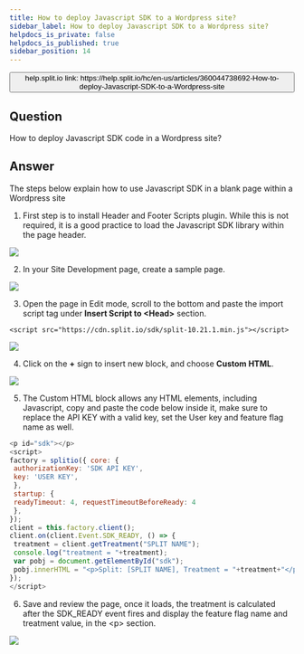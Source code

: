 ```yaml
---
title: How to deploy Javascript SDK to a Wordpress site?
sidebar_label: How to deploy Javascript SDK to a Wordpress site?
helpdocs_is_private: false
helpdocs_is_published: true
sidebar_position: 14
---
```


<p>
  <button style={{borderRadius:'8px', border:'1px', fontFamily:'Courier New', fontWeight:'800', textAlign:'left'}}> help.split.io link: https://help.split.io/hc/en-us/articles/360044738692-How-to-deploy-Javascript-SDK-to-a-Wordpress-site </button>
</p>

## Question

How to deploy Javascript SDK code in a Wordpress site?

## Answer

The steps below explain how to use Javascript SDK in a blank page within a Wordpress site

1. First step is to install Header and Footer Scripts plugin. While this is not required, it is a good practice to load the Javascript SDK library within the page header.

![](https://help.split.io/hc/article_attachments/360060037831/Screen_Shot_2020-06-18_at_11.25.35_AM.png)

2. In your Site Development page, create a sample page.

![](https://help.split.io/hc/article_attachments/360060038051/Screen_Shot_2020-06-18_at_11.34.28_AM.png)

3. Open the page in Edit mode, scroll to the bottom and paste the import script tag under **Insert Script to \<Head\>** section.

```
<script src="https://cdn.split.io/sdk/split-10.21.1.min.js"></script>
```

![](https://help.split.io/hc/article_attachments/360060038491/Screen_Shot_2020-06-18_at_1.37.15_PM.png)

4. Click on the **+** sign to insert new block, and choose **Custom HTML**.

![](https://help.split.io/hc/article_attachments/360059871812/Screen_Shot_2020-06-18_at_11.54.52_AM.png)

5. The Custom HTML block allows any HTML elements, including Javascript, copy and paste the code below inside it, make sure to replace the API KEY with a valid key, set the User key and feature flag name as well.

```javascript
<p id="sdk"></p>
<script>
factory = splitio({ core: {
 authorizationKey: 'SDK API KEY',
 key: 'USER KEY',
 },
 startup: {
 readyTimeout: 4, requestTimeoutBeforeReady: 4
 },
});
client = this.factory.client();
client.on(client.Event.SDK_READY, () => {
 treatment = client.getTreatment("SPLIT NAME");
 console.log("treatment = "+treatment);
 var pobj = document.getElementById("sdk");
 pobj.innerHTML = "<p>Split: [SPLIT NAME], Treatment = "+treatment+"</p>";
});
</script>
```

6. Save and review the page, once it loads, the treatment is calculated after the SDK_READY event fires and display the feature flag name and treatment value, in the \<p\> section.

![](https://help.split.io/hc/article_attachments/360060039131/Screen_Shot_2020-06-18_at_1.43.36_PM.png)